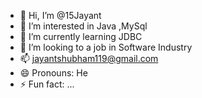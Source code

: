 - 👋 Hi, I’m @15Jayant
- 👀 I’m interested in Java ,MySql
- 🌱 I’m currently learning JDBC
- 💞️ I’m looking to a job in Software Industry
- 📫 jayantshubham119@gmail.com
- 😄 Pronouns: He
- ⚡ Fun fact: ...

<!---
15Jayant/15Jayant is a ✨ special ✨ repository because its `README.md` (this file) appears on your GitHub profile.
You can click the Preview link to take a look at your changes.
--->

